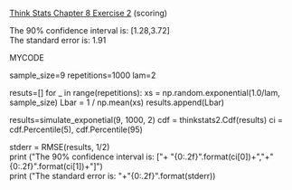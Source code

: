 [Think Stats Chapter 8 Exercise 2](http://greenteapress.com/thinkstats2/html/thinkstats2009.html#toc77) (scoring)

The 90% confidence interval is: [1.28,3.72]    
The standard error is: 1.91    


MYCODE    

sample_size=9 
repetitions=1000 
lam=2

resuts=[]
for _ in range(repetitions):
    xs = np.random.exponential(1.0/lam, sample_size)
    Lbar = 1 / np.mean(xs)
    results.append(Lbar)
        
    
results=simulate_exponetial(9, 1000, 2)
cdf = thinkstats2.Cdf(results)
ci = cdf.Percentile(5), cdf.Percentile(95)
    
stderr = RMSE(results, 1/2)    
print ("The 90% confidence interval is: ["+ "{0:.2f}".format(ci[0])+","+"{0:.2f}".format(ci[1])+"]")    
print ("The standard error is: "+"{0:.2f}".format(stderr))

